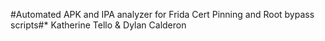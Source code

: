 #Automated APK and IPA analyzer for Frida Cert Pinning and Root bypass scripts#*
Katherine Tello & Dylan Calderon
